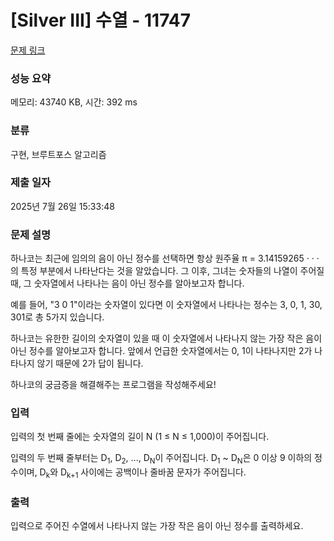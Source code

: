 # [Silver III] 수열 - 11747 

[문제 링크](https://www.acmicpc.net/problem/11747) 

### 성능 요약

메모리: 43740 KB, 시간: 392 ms

### 분류

구현, 브루트포스 알고리즘

### 제출 일자

2025년 7월 26일 15:33:48

### 문제 설명

<p>하나코는 최근에 임의의 음이 아닌 정수를 선택하면 항상 원주율 π = 3.14159265 · · · 의 특정 부분에서 나타난다는 것을 알았습니다. 그 이후, 그녀는 숫자들의 나열이 주어질 때, 그 숫자열에서 나타나는 음이 아닌 정수를 알아보고자 합니다.</p>

<p>예를 들어, "3 0 1"이라는 숫자열이 있다면 이 숫자열에서 나타나는 정수는 3, 0, 1, 30, 301로 총 5가지 있습니다.</p>

<p>하나코는 유한한 길이의 숫자열이 있을 때 이 숫자열에서 나타나지 않는 가장 작은 음이 아닌 정수를 알아보고자 합니다. 앞에서 언급한 숫자열에서는 0, 1이 나타나지만 2가 나타나지 않기 때문에 2가 답이 됩니다.</p>

<p>하나코의 궁금증을 해결해주는 프로그램을 작성해주세요!</p>

### 입력 

 <p>입력의 첫 번째 줄에는 숫자열의 길이 N (1 ≤ N ≤ 1,000)이 주어집니다.</p>

<p>입력의 두 번째 줄부터는 D<sub>1</sub>, D<sub>2</sub>, ..., D<sub>N</sub>이 주어집니다. D<sub>1</sub> ~ D<sub>N</sub>은 0 이상 9 이하의 정수이며, D<sub>k</sub>와 D<sub>k+1</sub> 사이에는 공백이나 줄바꿈 문자가 주어집니다.</p>

### 출력 

 <p>입력으로 주어진 수열에서 나타나지 않는 가장 작은 음이 아닌 정수를 출력하세요.</p>

